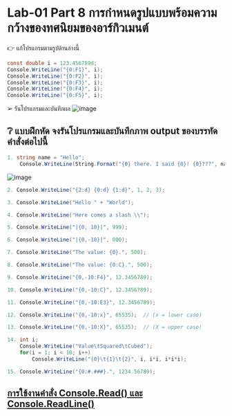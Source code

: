 # Lab-01  Part 8  การกำหนดรูปแบบพร้อมความกว้างของทศนิยมของอาร์กิวเมนต์

👉 แก้โปรแกรมตามรูปด้านล่างนี้
```csharp
const double i = 123.456789d;
Console.WriteLine("{0:F1}", i);
Console.WriteLine("{0:F2}", i);
Console.WriteLine("{0:F3}", i);
Console.WriteLine("{0:F4}", i);
Console.WriteLine("{0:F5}", i);
```
➢ รันโปรแกรมและบันทึกผล
![image](https://user-images.githubusercontent.com/115066359/232008044-2a7bb7ea-7727-4eca-afd1-7c5d4893036f.png)


## ❔ แบบฝึกหัด จงรันโปรแกรมและบันทึกภาพ output ของบรรทัดคำสั่งต่อไปนี้

``` csharp
1. string name = "Hello";
    Console.WriteLine(String.Format("{0} there. I said {0}! {0}???", name));
```
![image](https://user-images.githubusercontent.com/115066359/232008313-c9536b90-0626-487a-9224-04269bc94832.png)

``` csharp
2. Console.WriteLine("{2:d} {0:d} {1:d}", 1, 2, 3);
```
``` csharp
3. Console.WriteLine("Hello " + "World");
```
``` csharp
4. Console.WriteLine("Here comes a slash \\");
```
``` csharp
5. Console.WriteLine("|{0, 10}|", 999);
```
``` csharp
6. Console.WriteLine("|{0,-10}|", 000);
```
``` csharp
7. Console.WriteLine("The value: {0}.", 500);
```
``` csharp
8. Console.WriteLine("The value: {0:C}.", 500);
```
``` csharp
9. Console.WriteLine("{0,-10:F4}", 12.3456789);
```
``` csharp
10. Console.WriteLine("{0,-10:C}", 12.3456789);
```
``` csharp
11. Console.WriteLine("{0,-10:E3}", 12.3456789);
```
``` csharp
12. Console.WriteLine("{0,-10:x}", 65535);  // (x = lower case)
```
``` csharp
13. Console.WriteLine("{0,-10:X}", 65535);  // (X = upper case)
```
``` csharp
14. int i;
    Console.WriteLine("Value\tSquared\tCubed");
    for(i = 1; i < 10; i++)
        Console.WriteLine("{0}\t{1}\t{2}", i, i*i, i*i*i);
```
``` csharp
15. Console.WriteLine("{0:#.###}.", 1234.56789);
```


## [การใช้งานคำสั่ง Console.Read() และ Console.ReadLine()](./Lab-01-part-9-12.md)
